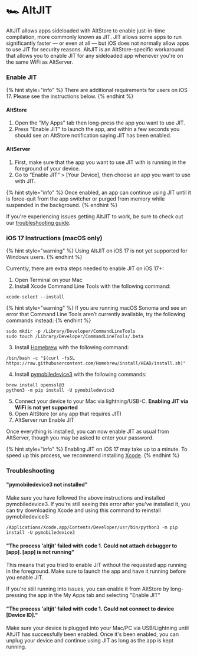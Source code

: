 # 🏎 AltJIT

AltJIT allows apps sideloaded with AltStore to enable just-in-time compilation, more commonly known as JIT. JIT allows some apps to run significantly faster — or even at all — but iOS does not normally allow apps to use JIT for security reasons. AltJIT is an AltStore-specific workaround that allows you to enable JIT for any sideloaded app whenever you're on the same WiFi as AltServer.

### Enable JIT

{% hint style="info" %}
There are additional requirements for users on iOS 17. Please see the instructions below.
{% endhint %}

#### **AltStore**

1. Open the "My Apps" tab then long-press the app you want to use JIT.&#x20;
2. Press "Enable JIT" to launch the app, and within a few seconds you should see an AltStore notification saying JIT has been enabled.&#x20;

#### **AltServer**

1. First, make sure that the app you want to use JIT with is running in the foreground of your device.&#x20;
2. Go to “Enable JIT” > \[Your Device], then choose an app you want to use with JIT.&#x20;

{% hint style="info" %}
Once enabled, an app can continue using JIT until it is force-quit from the app switcher or purged from memory while suspended in the background.
{% endhint %}

If you're experiencing issues getting AltJIT to work, be sure to check out our [troubleshooting guide](../getting-started/troubleshooting-guide.md).



### iOS 17 Instructions (macOS only)

{% hint style="warning" %}
Using AltJIT on iOS 17 is not yet supported for Windows users.
{% endhint %}

Currently, there are extra steps needed to enable JIT on iOS 17+:

1. Open Terminal on your Mac
2. Install Xcode Command Line Tools with the following command:

```
xcode-select --install
```

{% hint style="warning" %}
If you are running macOS Sonoma and see an error that Command Line Tools aren’t currently available, try the following commands instead:
{% endhint %}

```
sudo mkdir -p /Library/Developer/CommandLineTools   
sudo touch /Library/Developer/CommandLineTools/.beta  
```

3. Install [Homebrew](https://brew.sh/) with the following command:

```
/bin/bash -c "$(curl -fsSL https://raw.githubusercontent.com/Homebrew/install/HEAD/install.sh)"
```

4. Install [pymobiledevice3](https://github.com/doronz88/pymobiledevice3) with the following commands:

```
brew install openssl@3 
python3 -m pip install -U pymobiledevice3
```

5. Connect your device to your Mac via lightning/USB-C. **Enabling JIT via WiFi is not yet supported**
6. Open AltStore (or any app that requires JIT)
7. AltServer run Enable JIT

Once everything is installed, you can now enable JIT as usual from AltServer, though you may be asked to enter your password.

{% hint style="info" %}
Enabling JIT on iOS 17 may take up to a minute. To speed up this process, we recommend installing [Xcode](https://apps.apple.com/us/app/xcode/id497799835?mt=12).
{% endhint %}



### Troubleshooting



#### "pymobiledevice3 not installed"

Make sure you have followed the above instructions and installed pymobiledevice3. If you're still seeing this error after you've installed it, you can try downloading Xcode and using this command to reinstall pymobiledevice3:

```
/Applications/Xcode.app/Contents/Developer/usr/bin/python3 -m pip install -U pymobiledevice3
```



#### "The process 'altjit' failed with code 1. Could not attach debugger to \[app]. \[app] is not running"

This means that you tried to enable JIT without the requested app running in the foreground. Make sure to launch the app and have it running before you enable JIT.

If you're still running into issues, you can enable it from AltStore by long-pressing the app in the My Apps tab and selecting "Enable JIT"



#### "The process 'altjit' failed with code 1. Could not connect to device \[Device ID]."

Make sure your device is plugged into your Mac/PC via USB/Lightning until AltJIT has successfully been enabled. Once it's been enabled, you can unplug your device and continue using JIT as long as the app is kept running.
